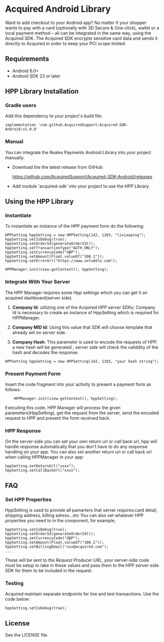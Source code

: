 # Acquired Android Library
Want to add checkout to your Android app? No matter if your shopper wants to pay with a card (optionally with 3D Secure & One-click), wallet or a local payment method – all can be integrated in the same way, using the Acquired SDK. The Acquired SDK encrypts sensitive card data and sends it directly to Acquired in order to keep your PCI scope limited.

## Requirements

- Android 6.0+
- Android SDK 23 or later

## HPP Library Installation

### Gradle users
Add this dependency to your project's build file:
```
implementation 'com.github.AcquiredSupport:Acquired-SDK-Android:v1.0.0'
```

### Manual

You can integrate the Realex Payments Android Library into your project manually.

- Download the the latest release from GitHub:

    https://github.com/AcquiredSupport/Acquired-SDK-Android/releases

- Add module 'acquired-sdk' into your project to use the HPP Library.

## Using the HPP Library

### Instantiate

To instantiate an instance of the HPP payment form  do the following:

```
HPPSetting hppSetting = new HPPSetting(142, 1103, "lixiaoping");
hppSetting.setIsDebug(true);
hppSetting.setOrderId(generateOrderId());
hppSetting.setTransactionType("AUTH_ONLY");
hppSetting.setCurrencyCode("GBP");
hppSetting.setAmount(Float.valueOf("100.1"));
hppSetting.setErrorUrl("https://www.unfuddle.com");

HPPManager.init(view.getContext(), hppSetting);
```

### Integrate With Your Server

The HPP Manager requires some Hpp settings which you can get it on acquired dashboard(server side).

1) **Company Id**: utilizing one of the Acquired HPP server SDKs; Company Id is necessary to create an instance of HppSetting which is required for HPPManager.

2) **Company MID Id**: Using this value that SDK will choose template that already set on server side.

3) **Company Hash**: This parameter is used to encode the requests of HPP, a new hash will be generated , server side will check the validdity of the hash and decodes the response.

```
HPPSetting hppSetting = new HPPSetting(142, 1103, "your hash string");
```


### Present Payment Form

Insert the code fragment into your activity to present a payment form as follows:

```
    HPPManager.init(view.getContext(), hppSetting);
```

Executing this code, HPP Manager will process the given parameters(HppSetting), get the request from the server, send the encoded request to HPP and present the form received back.

###  HPP Response 

On the server-side you can set your own return url or call back url, hpp will handle response automatically that you don't have to do any response handling on your app. You can also set another return url or call back url when calling HPPManager in your app:

```
hppSetting.setReturnUrl("xxxx");
hppSetting.setCallBackUrl("xxxx");
```

## FAQ

### Set HPP Properties
HppSetting is used to provide all pamarters that server requires:card detail, shipping address, billing adress...etc 
You can also set whatever HPP properties you need to in the component, for example;

```
hppSetting.setIsDebug(true);
hppSetting.setOrderId(generateOrderId());
hppSetting.setCurrencyCode("GBP");
hppSetting.setAmount(Float.valueOf("100.1"));
hppSetting.setBillingEmail("xxx@acquired.com");
...
```

These will be sent to the *Request Producer URL*, your server-side code must be setup to take in these values and pass them to the HPP server-side SDK for them to be included in the request.  

### Testing     

Acquired maintain separate endpoints for live and test transactions. Use the code below:

```
hppSetting.setIsDebug(true);
```     

## License

See the LICENSE file.
